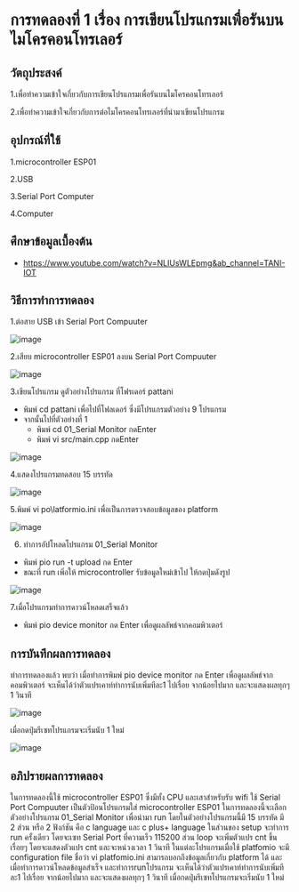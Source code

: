 # การทดลองที่ 1 เรื่อง การเขียนโปรแกรมเพื่อรันบนไมโครคอนโทรเลอร์

## วัตถุประสงค์
1.เพื่อทำความเข้าใจเกี่ยวกับการเขียนโปรแกรมเพื่อรันบนไมโครคอนโทรเลอร์

2.เพื่อทำความเข้าใจเกี่ยวกับการต่อไมโครคอนโทรเลอร์ที่นำมาเขียนโปรแกรม

## อุปกรณ์ที่ใช้ 
1.microcontroller ESP01

2.USB

3.Serial Port Computer

4.Computer

## ศึกษาข้อมูลเบื้องต้น
* https://www.youtube.com/watch?v=NLIUsWLEpmg&ab_channel=TANI-IOT

## วิธีการทำการทดลอง
1.ต่อสาย USB เข้า Serial Port Compuuter 

![image](https://user-images.githubusercontent.com/80879788/112309445-e9996900-8cd5-11eb-8f4c-da72cbde1663.png)


2.เสียบ microcontroller ESP01 ลงบน Serial Port Compuuter

![image](https://user-images.githubusercontent.com/80879788/112309332-cd95c780-8cd5-11eb-91ec-f39c35bd417c.png)


3.เขียนโปรแกรม ดูตัวอย่างโปรแกรม ที่โฟรเดอร์ pattani
  
  * พิมพ์ cd pattani เพื่อไปที่โฟลเดอร์ ซึ่งมีโปรแกรมตัวอย่าง 9 โปรแกรม
  * จากนั้นไปที่ตัวอย่างที่ 1 
    * พิมพ์ cd 01_Serial Monitor กดEnter
    * พิมพ์ vi src/main.cpp กดEnter
    
![image](https://user-images.githubusercontent.com/80879788/112310657-6aa53000-8cd7-11eb-8d70-da7305c4f50d.png)
    
4.แสดงโปรแกรมทดสอบ 15 บรรทัด 

![image](https://user-images.githubusercontent.com/80879788/112311363-341be500-8cd8-11eb-9818-4add5548f275.png)

5.พิมพ์ vi po\latformio.ini เพื่อเป็นการตรวจสอบข้อมูลของ platform

![image](https://user-images.githubusercontent.com/80879788/112312032-ece22400-8cd8-11eb-9b5a-df2ae9d06a45.png)

6. ทำการอัปโหลดโปรแกรม 01_Serial Monitor
  * พิมพ์ pio run -t upload กด Enter
  * ขณะที่ run เพิ่อให้ microcontroller รับข้อมูลใหม่เข้าไป ให้กดปุ่มดังรูป
  
  ![image](https://user-images.githubusercontent.com/80879788/112314503-af32ca80-8cdb-11eb-93fa-6a50fb3912f6.png)

7.เมื่อโปรแกรมทำการดาวน์โหลดเสร็จแล้ว
  * พิมพ์ pio device monitor กด Enter เพื่อดูผลลัพธ์จากคอมพิวเตอร์
 
## การบันทึกผลการทดลอง
ทำการทดลองแล้ว พบว่า เมื่อทำการพิมพ์ pio device monitor กด Enter เพื่อดูผลลัพธ์จากคอมพิวเตอร์ จะเห็นได้ว่าตัวแปรเคาท์ทำการนับเพิ่มทีละ1 ไปเรื่อย จากน้อยไปมาก และจะแสดงผลทุกๆ 1 วินาที 

![image](https://user-images.githubusercontent.com/80879788/112316240-7dbafe80-8cdd-11eb-9863-59ed1356b1c7.png)

เมื่อกดปุ่มรีเซทโปรแกรมจะเริ่มนับ 1 ใหม่

![image](https://user-images.githubusercontent.com/80879788/112316743-f9b54680-8cdd-11eb-88cb-b0add704c60c.png)

## อภิปรายผลการทดลอง

ในการทดลองนี้ใช้ microcontroller ESP01 ซึ่งมีทั้ง CPU และเสาสำหรับรับ wifi ใช้ Serial Port Compuuter เป็นตัวป้อนโปรแกรมใส่ microcontroller ESP01 ในการทดลองนี้จะเลือกตัวอย่างโปรแกรม 01_Serial Monitor เพื่อนำมา run โดยในตัวอย่างโปรแกรมนี้มี 15 บรรทัด มี 2 ส่วน หรือ 2 ฟังก์ชัน คือ c language และ c plus+ language ในส่วนของ setup จะทำการ run ครั้งเดียว โดยจะเซท Serial Port ที่ความเร็ว 115200  ส่วน loop จะเพิ่มตัวแปร cnt ขึ้นเรื่อยๆ โดยจะแสดงตัวแปร cnt และจะหน่วงเวลา 1 วินาที ในแต่ละโปรแกรมเมื่อใช้ platfomio จะมี configuration file ชื่อว่า vi platfomio.ini สามารถบอกถึงข้อมูลเกี่ยวกับ platform ได้ และเมื่อทำการดาวน์โหลดข้อมูลสำเร็จ และทำการrunโปรแกรม จะเห็นได้ว่าตัวแปรเคาท์ทำการนับเพิ่มทีละ1 ไปเรื่อย จากน้อยไปมาก และจะแสดงผลทุกๆ 1 วินาที เมื่อกดปุ่มรีเซทโปรแกรมจะเริ่มนับ 1 ใหม่



